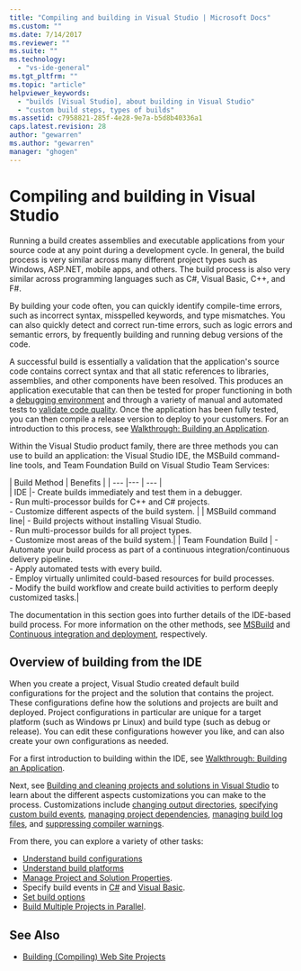 ```yaml
---
title: "Compiling and building in Visual Studio | Microsoft Docs"
ms.custom: ""
ms.date: 7/14/2017
ms.reviewer: ""
ms.suite: ""
ms.technology: 
  - "vs-ide-general"
ms.tgt_pltfrm: ""
ms.topic: "article"
helpviewer_keywords: 
  - "builds [Visual Studio], about building in Visual Studio"
  - "custom build steps, types of builds"
ms.assetid: c7958821-285f-4e28-9e7a-b5d8b40336a1
caps.latest.revision: 28
author: "gewarren"
ms.author: "gewarren"
manager: "ghogen"
---
```


# Compiling and building in Visual Studio

Running a build creates assemblies and executable applications from your source code at any point during a development cycle. In general, the build process is very similar across many different project types such as Windows, ASP.NET, mobile apps, and others. The build process is also very similar across programming languages such as C#, Visual Basic, C++, and F#. 

By building your code often, you can quickly identify compile-time errors, such as incorrect syntax, misspelled keywords, and type mismatches. You can also quickly detect and correct run-time errors, such as logic errors and semantic errors, by frequently building and running debug versions of the code.  

A successful build is essentially a validation that the application's source code contains correct syntax and that all static references to libraries, assemblies, and other components have been resolved. This produces an application executable that can then be tested for proper functioning in both a [debugging environment](../debugger/index.md) and through a variety of manual and automated tests to [validate code quality](../test/improve-code-quality.md). Once the application has been fully tested, you can then compile a release version to deploy to your customers. For an introduction to this process, see [Walkthrough: Building an Application](../ide/walkthrough-building-an-application.md).  

Within the Visual Studio product family, there are three methods you can use to build an application: the Visual Studio IDE, the MSBuild command-line tools, and Team Foundation Build on Visual Studio Team Services:
 
| Build Method | Benefits | 
| --- |--- | --- |  
| IDE |- Create builds immediately and test them in a debugger.<br />- Run multi-processor builds for C++ and C# projects.<br />-   Customize different aspects of the build system. |
| MSBuild command line| - Build projects without installing Visual Studio.<br />- Run multi-processor builds for all project types.<br />-   Customize most areas of the build system.|
| Team Foundation Build | - Automate your build process as part of a continuous integration/continuous delivery pipeline.<br />- Apply automated tests with every build.<br />- Employ virtually unlimited could-based resources for build processes.<br />- Modify the build workflow and create build activities to perform deeply customized tasks.|  

The documentation in this section goes into further details of the IDE-based build process. For more information on the other methods, see [MSBuild](../msbuild/msbuild.md) and [Continuous integration and deployment](https://www.visualstudio.com/docs/build/overview), respectively.

## Overview of building from the IDE  

When you create a project, Visual Studio created default build configurations for the project and the solution that contains the project.  These configurations define how the solutions and projects are built and deployed. Project configurations in particular are unique for a target platform (such as Windows pr Linux) and build type (such as debug or release). You can edit these configurations however you like, and can also create your own configurations as needed.

For a first introduction to building within the IDE, see [Walkthrough: Building an Application](walkthrough-building-an-application.md).  

Next, see [Building and cleaning projects and solutions in Visual Studio](building-and-cleaning-projects-and-solutions-in-visual-studio.md) to learn about the different aspects customizations you can make to the process. Customizations include [changing output directories](how-to-change-the-build-output-directory.md), [specifying custom build events](specifying-custom-build-events-in-visual-studio.md), [managing project dependencies](how-to-create-and-remove-project-dependencies.md), [managing build log files](how-to-view-save-and-configure-build-log-files.md), and [suppressing compiler warnings](how-to-suppress-compiler-warnings.md).

From there, you can explore a variety of other tasks:
- [Understand build configurations](understanding-build-configurations.md)
- [Understand build platforms](understanding-build-platforms.md)
- [Manage Project and Solution Properties](managing-project-and-solution-properties.md).  
- Specify build events in [C#](how-to-specify-build-events-csharp.md) and [Visual Basic](how-to-specify-build-events-visual-basic.md). 
- [Set build options](reference/options-dialog-box-projects-and-solutions-build-and-run.md)
- [Build Multiple Projects in Parallel](../msbuild/building-multiple-projects-in-parallel-with-msbuild.md).  
  
## See Also  

- [Building (Compiling) Web Site Projects](http://msdn.microsoft.com/Library/a9cbb88c-8fff-4c67-848b-98fbfd823193)   

